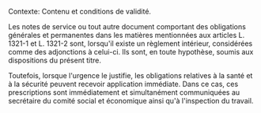 Contexte: Contenu et conditions de validité.

Les notes de service ou tout autre document comportant des obligations générales et permanentes dans les matières mentionnées aux articles L. 1321-1 et L. 1321-2 sont, lorsqu'il existe un règlement intérieur, considérées comme des adjonctions à celui-ci. Ils sont, en toute hypothèse, soumis aux dispositions du présent titre.

Toutefois, lorsque l'urgence le justifie, les obligations relatives à la santé et à la sécurité peuvent recevoir application immédiate. Dans ce cas, ces prescriptions sont immédiatement et simultanément communiquées au secrétaire du comité social et économique ainsi qu'à l'inspection du travail.